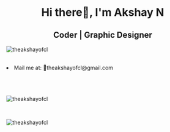 


<h1 align="center">Hi there👋, I'm Akshay N </h1>
<h2 align="center">Coder | Graphic Designer</h2>

<p align="left"> <img src="https://komarev.com/ghpvc/?username=theakshayofcl&label=Profile%20views&color=0CC0DF&style=flat" alt="theakshayofcl" /> </p>





<br>
<li>Mail me at: 📧theakshayofcl@gmail.com</li>


<br>
<br>
<br>




<p>&nbsp;<img align="left" src="https://github-readme-stats.vercel.app/api?username=theakshayofcl&show_icons=true&locale=en" alt="theakshayofcl" />
</p>

<br>
  
<p>
<img align="left" src="https://github-readme-streak-stats.herokuapp.com/?user=theakshayofcl&" alt="theakshayofcl" />
</p>
